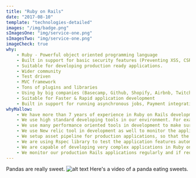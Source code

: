 ```yaml
---
title: "Ruby on Rails"
date: "2017-08-10"
template: "technologies-detailed"
images: "/img/badge.png"
sImagesOne: "img/service-one.png"
sImagesTwo: "img/service-one.png"
imageCheck: true
why:
    - Ruby - Powerful object oriented programming language
    - Built in support for basic security features (Preventing XSS, CSRF, SQL Injections)
    - Suitable for developing production ready applications.
    - Wider community
    - Test driven
    - MVC framework
    - Tons of plugins and libraries
    - Using by big companies (Basecamp, Github, Shopify, Airbnb, Twitch, Zendesk)
    - Suitable for Faster & Rapid application development
    - Built in support for running asynchronous jobs, Payment integrations, task runner, DB migrations
whyMallow:
    - We have more than 7 years of experience in Ruby on Rails development and we developed many high traffic web applications in Ruby on Rails.
    - We use high standard developing tools in our environment. For example, we use Rubymine as our development IDE.
    - We use many performance oriented tools in development to make sure it is ready and safer for production. For example, we use strong_migration gem to make sure every DB migration is safer for large volume databases.
    - We use New relic tool in development as well to monitor the application performance. For example, we monitor page speed, query performance, hardware utilisation, etc. So that, moving to production is simple and safe.
    - We setup asset pipeline for production applications, so that the javascript and CSS files are minified and ready for caching in live. We also setup CDN in live like AWS cloud front or Cloud flare for serving assets from the near by region of the user.
    - We are using Rspec library to test the application features automatically. Doing changes in large scale applications will be easier since we follow Test driven approach.
    - We are capable of developing very complex applications in Ruby on Rails. For example, we have developed few real time applications which receive and process high volume of data per second.  
    - We monitor our production Rails applications regularly and if required we setup PagerDuty to notify in case of any issues in live.
---
```


Pandas are really sweet.
![alt text](/img/badge.png)
Here's a video of a panda eating sweets.


